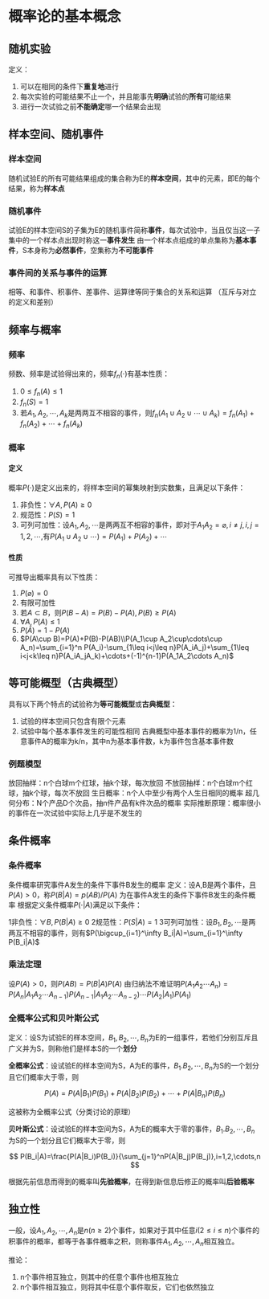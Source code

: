 # 概率论的基本概念
## 随机实验
定义：

1. 可以在相同的条件下**重复地**进行
2. 每次实验的可能结果不止一个，并且能事先**明确**试验的**所有**可能结果
3. 进行一次试验之前**不能确定**哪一个结果会出现
## 样本空间、随机事件
### 样本空间
随机试验E的所有可能结果组成的集合称为E的**样本空间**，其中的元素，即E的每个结果，称为**样本点**
### 随机事件
试验E的样本空间S的子集为E的随机事件简称**事件**，每次试验中，当且仅当这一子集中的一个样本点出现时称这一**事件发生**
由一个样本点组成的单点集称为**基本事件**，S本身称为**必然事件**，空集称为**不可能事件**
### 事件间的关系与事件的运算
相等、和事件、积事件、差事件、运算律等同于集合的关系和运算
（互斥与对立的定义和差别）
## 频率与概率
### 频率
频数、频率是试验得出来的，频率$f_n(\cdot)$有基本性质：

1. $0\leq f_n(A)\leq 1$
2. $f_n(S)=1$
3. 若$A_1,A_2,\cdots,A_k$是两两互不相容的事件，则$f_n(A_1\cup A_2\cup\cdots\cup A_k)=f_n(A_1)+f_n(A_2)+\cdots+f_n(A_k)$
### 概率
#### 定义
概率$P(\cdot)$是定义出来的，将样本空间的幂集映射到实数集，且满足以下条件：

1. 非负性：$\forall A,P(A)\geq 0$
2. 规范性：$P(S)=1$
3. 可列可加性：设$A_1,A_2,\cdots$是两两互不相容的事件，即对于$A_1A_2=\varnothing,i\neq j,i,j=1,2,\cdots,$有$P(A_1\cup A_2\cup\cdots)=P(A_1)+P(A_2)+\cdots$
#### 性质
可推导出概率具有以下性质：

1. $P(\varnothing)=0$
2. 有限可加性
3. 若$A\subset B$，则$P(B-A)=P(B)-P(A),P(B)\geq P(A)$
4. $\forall A,P(A)\leq 1$
5. $P(\bar A)=1-P(A)$
6. $P(A\cup B)=P(A)+P(B)-P(AB)\\P(A_1\cup A_2\cup\cdots\cup A_n)=\sum_{i=1}^n P(A_i)-\sum_{1\leq i<j\leq n}P(A_iA_j)+\sum_{1\leq i<j<k\leq n}P(A_iA_jA_k)+\cdots+(-1)^{n-1}P(A_1A_2\cdots A_n)$  
## 等可能概型（古典概型）
具有以下两个特点的试验称为**等可能概型**或**古典概型**：

1. 试验的样本空间只包含有限个元素
2. 试验中每个基本事件发生的可能性相同
古典概型中基本事件的概率为1/n，任意事件A的概率为k/n，其中n为基本事件数，k为事件包含基本事件数
### 例题模型
放回抽样：n个白球m个红球，抽k个球，每次放回
不放回抽样：n个白球m个红球，抽k个球，每次不放回
生日概率：n个人中至少有两个人生日相同的概率
超几何分布：N个产品D个次品，抽n件产品有k件次品的概率
实际推断原理：概率很小的事件在一次试验中实际上几乎是不发生的
## 条件概率
### 条件概率
条件概率研究事件A发生的条件下事件B发生的概率
定义：设A,B是两个事件，且$P(A)>0$，称$P(B|A)=p(AB)/P(A)$
为在事件A发生的条件下事件B发生的条件概率
根据定义条件概率$P(\cdot|A)$满足以下条件：

1非负性：$\forall B,P(B|A)\geq 0$
2规范性：$P(S|A)=1$
3可列可加性：设$B_1,B_2,\cdots$是两两互不相容的事件，则有$P(\bigcup_{i=1}^\infty B_i|A)=\sum_{i=1}^\infty P(B_i|A)$
### 乘法定理
设$P(A)>0$，则$P(AB)=P(B|A)P(A)$
由归纳法不难证明$P(A_1A_2\cdots A_n)=P(A_n|A_1A_2\cdots A_{n-1})P(A_{n-1}|A_1A_2\cdots A_{n-2})\cdots P(A_2|A_1)P(A_1)$
### 全概率公式和贝叶斯公式
定义：设S为试验E的样本空间，$B_1,B_2,\cdots,B_n$为E的一组事件，若他们分别互斥且广义并为S，则称他们是样本S的一个**划分**

**全概率公式**：设试验E的样本空间为S，A为E的事件，$B_1.B_2,\cdots,B_n$为S的一个划分且它们概率大于零，则

$$P(A)=P(A|B_1)P(B_1)+P(A|B_2)P(B_2)+\cdots+P(A|B_n)P(B_n)$$

这被称为全概率公式（分类讨论的原理）

**贝叶斯公式**：设试验E的样本空间为S，A为E的概率大于零的事件，$B_1.B_2,\cdots,B_n$为S的一个划分且它们概率大于零，则

$$
P(B_i|A)=\frac{P(A|B_i)P(B_i)}{\sum_{j=1}^nP(A|B_j)P(B_j)},i=1,2,\cdots,n
$$

根据先前信息而得到的概率叫**先验概率**，在得到新信息后修正的概率叫**后验概率**
## 独立性
一般，设$A_1,A_2,\cdots,A_n$是$n(n\geq 2)$个事件，如果对于其中任意$i(2\leq i \leq n)$个事件的积事件的概率，都等于各事件概率之积，则称事件$A_1,A_2,\cdots,A_n$相互独立。

推论：

1. n个事件相互独立，则其中的任意个事件也相互独立
2. n个事件相互独立，则将其中任意个事件取反，它们也依然独立
